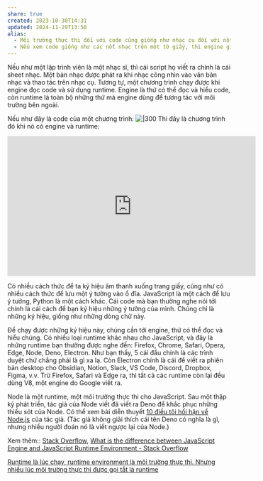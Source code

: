 ```yaml
---
share: true
created: 2023-10-30T14:31
updated: 2024-11-29T13:50
alias:
  - Môi trường thực thi đối với code cũng giống như nhạc cụ đối với nốt nhạc
  - Nếu xem code giống như các nốt nhạc trên một tờ giấy, thì engine giống như nhạc công, còn môi trường thực thi giống như nhạc cụ
---
```

Nếu như một lập trình viên là một nhạc sĩ, thì cái script họ viết ra chính là cái sheet nhạc. Một bản nhạc được phát ra khi nhạc công nhìn vào văn bản nhạc và thao tác trên nhạc cụ. Tương tự, một chương trình chạy được khi engine đọc code và sử dụng runtime. Engine là thứ có thể đọc và hiểu code, còn runtime là toàn bộ những thứ mà engine dùng để tương tác với môi trường bên ngoài.

Nếu như đây là code của một chương trình:
![|300](https://blogger.googleusercontent.com/img/b/R29vZ2xl/AVvXsEjW6umUr-rqk6ZG5yrJrofzju5iJL3Uy_X7YQEH7Mx2PfS3kxey6cgIKUVdLVVyDAprlND4sCFc9d5twCihMVYsGv_iN5Eqp-tt2g_Xcvhhlt1PS9tlePGUso4OMNfAVIGgIlIt5wlVOKk/s1600/Croatian+Rhapsody_0001.png)
Thì đây là chương trình đó khi nó có engine và runtime:
<iframe width="560" height="315" src="https://www.youtube.com/embed/watch?v=3aTEjyzWKFQ" title="YouTube video player" frameborder="0" allow="accelerometer; autoplay; clipboard-write; encrypted-media; gyroscope; picture-in-picture; web-share" referrerpolicy="strict-origin-when-cross-origin" allowfullscreen></iframe>

Có nhiều cách thức để ta ký hiệu âm thanh xuống trang giấy, cũng như có nhiều cách thức để lưu một ý tưởng vào ổ đĩa. JavaScript là một cách để lưu ý tưởng, Python là một cách khác. Cái code mà bạn thường nghe nói tới chính là cái cách để bạn ký hiệu những ý tưởng của mình. Chúng chỉ là những ký hiệu, giống như những dòng chữ này. 

Để chạy được những ký hiệu này, chúng cần tới engine, thứ có thể đọc và hiểu chúng. Có nhiều loại runtime khác nhau cho JavaScript, và đây là những runtime bạn thường được nghe đến: Firefox, Chrome, Safari, Opera, Edge, Node, Deno, Electron. Như bạn thấy, 5 cái đầu chính là các trình duyệt chứ chẳng phải là gì xa lạ. Còn Electron chính là cái để viết ra phiên bản desktop cho Obsidian, Notion, Slack, VS Code, Discord, Dropbox, Figma, v.v. Trừ Firefox, Safari và Edge ra, thì tất cả các runtime còn lại đều dùng V8, một engine do Google viết ra.

Node là một runtime, một môi trường thực thi cho JavaScript. Sau một thập kỷ phát triển, tác giả của Node viết đã viết ra Deno để khắc phục những thiếu sót của Node. Có thể xem bài diễn thuyết [10 điều tôi hối hận về Node.js](https://www.youtube.com/watch?v=M3BM9TB-8yA "10 Things I Regret About Node.js - Ryan Dahl - JSConf EU - YouTube") của tác giả. (Tác giả không giải thích cái tên Deno có nghĩa là gì, nhưng nhiều người đoán nó là viết ngược lại của Node.)

Xem thêm:: [Stack Overflow](../../%CE%9E%20Ngu%E1%BB%93n%20v%C3%A0%20t%C3%A0i%20nguy%C3%AAn%20h%E1%BB%97%20tr%E1%BB%A3/%CE%9E%20Ngu%E1%BB%93n/Stack%20Overflow.md), [What is the difference between JavaScript Engine and JavaScript Runtime Environment - Stack Overflow](https://stackoverflow.com/questions/29027845/what-is-the-difference-between-javascript-engine-and-javascript-runtime-environm)

[Runtime là lúc chạy, runtime environment là môi trường thực thi. Nhưng nhiều lúc môi trường thực thi được gọi tắt là runtime](./Runtime%20l%C3%A0%20l%C3%BAc%20ch%E1%BA%A1y,%20runtime%20environment%20l%C3%A0%20m%C3%B4i%20tr%C6%B0%E1%BB%9Dng%20th%E1%BB%B1c%20thi.%20Nh%C6%B0ng%20nhi%E1%BB%81u%20l%C3%BAc%20m%C3%B4i%20tr%C6%B0%E1%BB%9Dng%20th%E1%BB%B1c%20thi%20%C4%91%C6%B0%E1%BB%A3c%20g%E1%BB%8Di%20t%E1%BA%AFt%20l%C3%A0%20runtime.md)